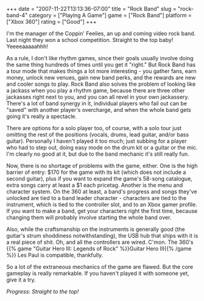 +++
date = "2007-11-22T13:13:36-07:00"
title = "Rock Band"
slug = "rock-band-4"
category = ["Playing A Game"]
game = ["Rock Band"]
platform = ["Xbox 360"]
rating = ["Good"]
+++

I'm the manager of the Coppin' Feelies, an up and coming video rock band.  Last night they won a school competition.  Straight to the top baby!  Yeeeeaaaaahhh!

As a rule, I don't like rhythm games, since their goals usually involve doing the same thing hundreds of times until you get it "right."  But Rock Band has a tour mode that makes things a lot more interesting - you gather fans, earn money, unlock new venues, gain new band perks, and the rewards are new and cooler songs to play.  Rock Band also solves the problem of looking like a jackass when you play a rhythm game, because there are three other jackasses right next to you, and you can all revel in your own jackassery.  There's a lot of band synergy in it, individual players who fail out can be "saved" with another player's overcharge, and when the whole band gets going it's really a spectacle.

There are options for a solo player too, of course, with a solo tour just omitting the rest of the positions (vocals, drums, lead guitar, and/or bass guitar).  Personally I haven't played it too much; just subbing for a player who had to step out, doing easy mode on the drum kit or a guitar or the mic.  I'm clearly no good at it, but due to the band mechanic it's still really fun.

Now, there is no shortage of problems with the game, either.  One is the high barrier of entry: $170 for the game with its kit (which does not include a second guitar), plus if you want to expand the game's 58-song catalogue, extra songs carry at least a $1 each pricetag.  Another is the menu and character system.  On the 360 at least, a band's progress and songs they've unlocked are tied to a band leader character - characters are tied to the instrument, which is tied to the controller slot, and to an Xbox gamer profile.  If you want to make a band, get your characters right the first time, because changing them will probably involve starting the whole band over.

Also, while the craftsmanship on the instruments is generally good (the guitar's strum shoddiness notwithstanding), the USB hub that ships with it is a real piece of shit.  Oh, and all the controllers are wired.  C'mon.  The 360's {{% game "Guitar Hero III: Legends of Rock" %}}Guitar Hero III{{% /game %}} Les Paul is compatible, thankfully.

So a lot of the extraneous mechanics of the game are flawed.  But the core gameplay is really remarkable.  If you haven't played it with someone yet, give it a try.

<i>Progress: Straight to the top!</i>